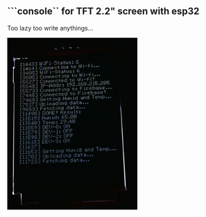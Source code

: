 ## ```console`` for TFT 2.2" screen with esp32
Too lazy too write anythings...

<img src="imgs/image.png" style="width:300px;" alt="img">